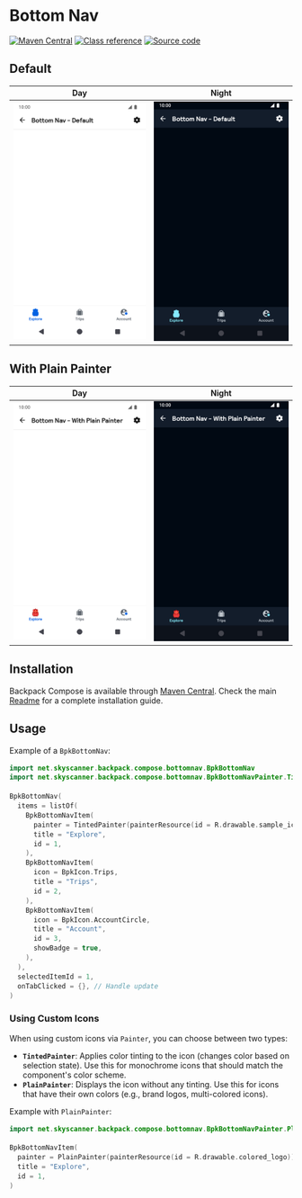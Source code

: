 # Bottom Nav

[![Maven Central](https://img.shields.io/maven-central/v/net.skyscanner.backpack/backpack-compose)](https://search.maven.org/artifact/net.skyscanner.backpack/backpack-compose)
[![Class reference](https://img.shields.io/badge/Class%20reference-Android-blue)](https://backpack.github.io/android/backpack-compose/net.skyscanner.backpack.compose.bottomnav)
[![Source code](https://img.shields.io/badge/Source%20code-GitHub-lightgrey)](https://github.com/Skyscanner/backpack-android/tree/main/backpack-compose/src/main/kotlin/net/skyscanner/backpack/compose/bottomnav)

## Default

| Day                                                                                                                                                                   | Night                                                                                                                                                                                |
|-----------------------------------------------------------------------------------------------------------------------------------------------------------------------|--------------------------------------------------------------------------------------------------------------------------------------------------------------------------------------|
| <img src="https://raw.githubusercontent.com/Skyscanner/backpack-android/main/docs/compose/BottomNav/screenshots/default.png" alt="BottomNav component" width="375" /> | <img src="https://raw.githubusercontent.com/Skyscanner/backpack-android/main/docs/compose/BottomNav/screenshots/default_dm.png" alt="BottomNav component - dark mode" width="375" /> |

## With Plain Painter

| Day                                                                                                                                                                                  | Night                                                                                                                                                                                               |
|--------------------------------------------------------------------------------------------------------------------------------------------------------------------------------------|-----------------------------------------------------------------------------------------------------------------------------------------------------------------------------------------------------|
| <img src="https://raw.githubusercontent.com/Skyscanner/backpack-android/main/docs/compose/BottomNav/screenshots/with-plain-painter.png" alt="BottomNav with plain painter" width="375" /> | <img src="https://raw.githubusercontent.com/Skyscanner/backpack-android/main/docs/compose/BottomNav/screenshots/with-plain-painter_dm.png" alt="BottomNav with plain painter - dark mode" width="375" /> |

## Installation

Backpack Compose is available through [Maven Central](https://search.maven.org/artifact/net.skyscanner.backpack/backpack-compose). Check the main [Readme](https://github.com/skyscanner/backpack-android#installation) for a complete installation guide.

## Usage

Example of a `BpkBottomNav`:

```Kotlin
import net.skyscanner.backpack.compose.bottomnav.BpkBottomNav
import net.skyscanner.backpack.compose.bottomnav.BpkBottomNavPainter.TintedPainter

BpkBottomNav(
  items = listOf(
    BpkBottomNavItem(
      painter = TintedPainter(painterResource(id = R.drawable.sample_icon)),
      title = "Explore",
      id = 1,
    ),
    BpkBottomNavItem(
      icon = BpkIcon.Trips,
      title = "Trips",
      id = 2,
    ),
    BpkBottomNavItem(
      icon = BpkIcon.AccountCircle,
      title = "Account",
      id = 3,
      showBadge = true,
    ),
  ),
  selectedItemId = 1,
  onTabClicked = {}, // Handle update
)
```

### Using Custom Icons

When using custom icons via `Painter`, you can choose between two types:

- **`TintedPainter`**: Applies color tinting to the icon (changes color based on selection state). Use this for monochrome icons that should match the component's color scheme.
- **`PlainPainter`**: Displays the icon without any tinting. Use this for icons that have their own colors (e.g., brand logos, multi-colored icons).

Example with `PlainPainter`:

```Kotlin
import net.skyscanner.backpack.compose.bottomnav.BpkBottomNavPainter.PlainPainter

BpkBottomNavItem(
  painter = PlainPainter(painterResource(id = R.drawable.colored_logo)),
  title = "Explore",
  id = 1,
)
```

